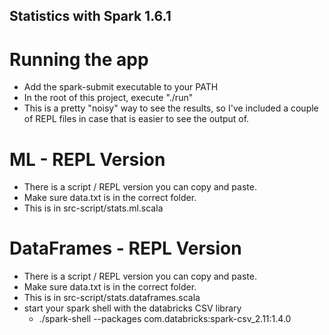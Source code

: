Statistics with Spark 1.6.1
---------------------------

Running the app
===============

- Add the spark-submit executable to your PATH
- In the root of this project, execute "./run"
- This is a pretty "noisy" way to see the results, so I've included a couple of REPL files in case that is easier to see the output of.


ML - REPL Version
============

- There is a script / REPL version you can copy and paste.
- Make sure data.txt is in the correct folder.
- This is in src-script/stats.ml.scala


DataFrames - REPL Version
============

- There is a script / REPL version you can copy and paste.
- Make sure data.txt is in the correct folder.
- This is in src-script/stats.dataframes.scala
- start your spark shell with the databricks CSV library
   - ./spark-shell --packages com.databricks:spark-csv_2.11:1.4.0

